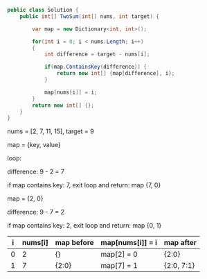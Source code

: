 ```c#
public class Solution {
    public int[] TwoSum(int[] nums, int target) {

        var map = new Dictionary<int, int>();

        for(int i = 0; i < nums.Length; i++)
        {
            int difference = target - nums[i];

            if(map.ContainsKey(difference)) {
                return new int[] {map[difference], i};
            }

            map[nums[i]] = i;
        }
        return new int[] {};
    }
}
```

nums = [2, 7, 11, 15], target = 9

map = {key, value}

loop:

difference: 9 - 2 = 7

if map contains key: 7,
exit loop and return: map {7, 0}

map = {2, 0}

difference: 9 - 7 = 2

if map contains key: 2,
exit loop and return: map {0, 1}

| i   | nums[i] | map before | map[nums[i]] = i | map after  |
| --- | ------- | ---------- | ---------------- | ---------- |
| 0   | 2       | {}         | map[2] = 0       | {2:0}      |
| 1   | 7       | {2:0}      | map[7] = 1       | {2:0, 7:1} |
